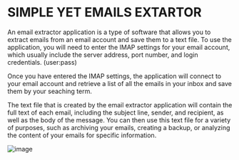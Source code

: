 # SIMPLE YET EMAILS EXTARTOR

An email extractor application is a type of software that allows you to extract emails from an email account and save them to a text file. 
To use the application, you will need to enter the IMAP settings for your email account, which usually include the server address, port number, 
and login credentials. (user:pass)

Once you have entered the IMAP settings, the application will connect to your
email account and retrieve a list of all the emails in your inbox and save them by your seaching term. 

The text file that is created by the email extractor application will contain the full text of each email, including the subject line, sender, and recipient, 
as well as the body of the message. You can then use this text file for a variety of purposes, such as archiving your emails, creating a backup, 
or analyzing the content of your emails for specific information. 

![image](https://user-images.githubusercontent.com/20033279/210141564-1a5ce416-0561-4928-b46c-0cab3ca2ef49.png)
 
